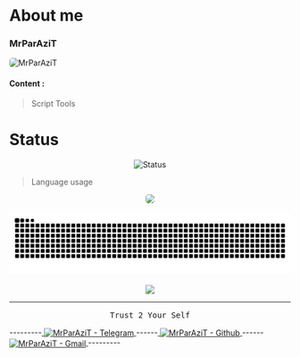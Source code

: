 # About me
 ### MrParAziT
 
<img style="border:2px; border-radius:5px;" alt="MrParAziT" src="https://www.uplooder.net/img/image/90/fccc2e2fbd1338855b386a0f98176587/6150811-1.png" width="320" height="240"/>
 
#### Content :

> Script Tools  


# Status
<p align="center"> <img src="https://github-readme-stats.vercel.app/api?username=MrParAziT&show_icons=true&theme=chartreuse-dark" alt="Status" />
  
 
> Language usage
<div align="center">
    <img height="125px" style="border:none; border-radius:5px;" src="https://github-readme-stats-api-holic-x.vercel.app/api/top-langs/?username=MrParAziT&theme=chartreuse-dark&layout=compact"/>
</div>

![snake animation](https://raw.githubusercontent.com/sljeff/sljeff/output/github-contribution-grid-snake.svg)
<p align="center"><img align="center" src="https://profile-counter.glitch.me/{MrParAziT}/count.svg" /></p>
<hr/>
<p>
 <div align="center">
<samp>Trust 2 Your Self</strong>
</div>
<p>
<p>
---------<a href="https://t.me/Pv_ParAziT">
        <img alt="MrParAziT - Telegram" align="center" width="45px" src="https://www.uplooder.net/img/image/72/6eb45d8864d79a98170bc7408a19e186/telegram.svg"/>
</a>
------<a href="https://github.com/MrParAziT">
        <img alt="MrParAziT - Github" align="center" width="45px" src="https://www.uplooder.net/img/image/71/677921b0173632c30dc14d10b95688ad/github.svg"/>
</a>
------<a href="mailto:Dev.MrParAziT@gmail.com">
        <img alt="MrParAziT - Gmail" align="center" width="45px" src="https://www.uplooder.net/img/image/34/22dcc085fc0a51c691571a957d2e291d/gmail.svg"/>
</a>
---------

